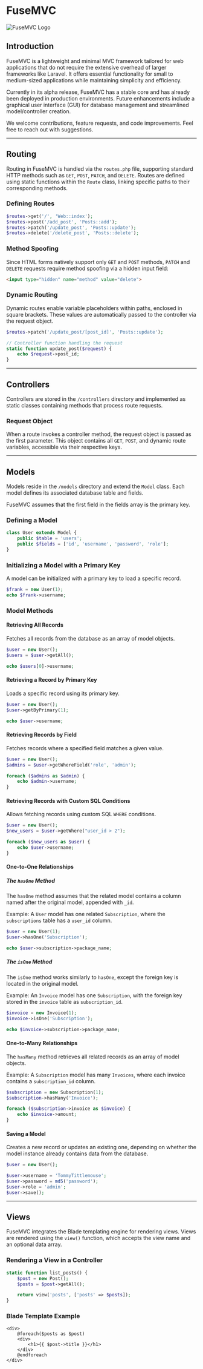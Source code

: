 # FuseMVC
![FuseMVC Logo](/public/img/logo-small.png)
## Introduction

FuseMVC is a lightweight and minimal MVC framework tailored for web applications that do not require the extensive overhead of larger frameworks like Laravel. It offers essential functionality for small to medium-sized applications while maintaining simplicity and efficiency.

Currently in its alpha release, FuseMVC has a stable core and has already been deployed in production environments. Future enhancements include a graphical user interface (GUI) for database management and streamlined model/controller creation.

We welcome contributions, feature requests, and code improvements. Feel free to reach out with suggestions.

---

## Routing

Routing in FuseMVC is handled via the `routes.php` file, supporting standard HTTP methods such as `GET`, `POST`, `PATCH`, and `DELETE`. Routes are defined using static functions within the `Route` class, linking specific paths to their corresponding methods.

### Defining Routes

```php
$routes->get('/', 'Web::index');
$routes->post('/add_post', 'Posts::add');
$routes->patch('/update_post', 'Posts::update');
$routes->delete('/delete_post', 'Posts::delete');
```

### Method Spoofing

Since HTML forms natively support only `GET` and `POST` methods, `PATCH` and `DELETE` requests require method spoofing via a hidden input field:

```html
<input type="hidden" name="method" value="delete">
```

### Dynamic Routing

Dynamic routes enable variable placeholders within paths, enclosed in square brackets. These values are automatically passed to the controller via the request object.

```php
$routes->patch('/update_post/[post_id]', 'Posts::update');

// Controller function handling the request
static function update_post($request) {
    echo $request->post_id;
}
```

---

## Controllers

Controllers are stored in the `/controllers` directory and implemented as static classes containing methods that process route requests.

### Request Object

When a route invokes a controller method, the request object is passed as the first parameter. This object contains all `GET`, `POST`, and dynamic route variables, accessible via their respective keys.

---

## Models

Models reside in the `/models` directory and extend the `Model` class. Each model defines its associated database table and fields.  

FuseMVC assumes that the first field in the fields array is the primary key.

### Defining a Model

```php
class User extends Model {
    public $table = 'users';
    public $fields = ['id', 'username', 'password', 'role'];
}
```

### Initializing a Model with a Primary Key

A model can be initialized with a primary key to load a specific record.

```php
$frank = new User(1);
echo $frank->username;
```

### Model Methods

#### Retrieving All Records

Fetches all records from the database as an array of model objects.

```php
$user = new User();
$users = $user->getAll();

echo $users[0]->username;
```

#### Retrieving a Record by Primary Key

Loads a specific record using its primary key.

```php
$user = new User();
$user->getByPrimary(1);

echo $user->username;
```

#### Retrieving Records by Field

Fetches records where a specified field matches a given value.

```php
$user = new User();
$admins = $user->getWhereField('role', 'admin');

foreach ($admins as $admin) {
    echo $admin->username;
}
```

#### Retrieving Records with Custom SQL Conditions

Allows fetching records using custom SQL `WHERE` conditions.

```php
$user = new User();
$new_users = $user->getWhere("user_id > 2");

foreach ($new_users as $user) {
    echo $user->username;
}
```

#### One-to-One Relationships

##### The `hasOne` Method

The `hasOne` method assumes that the related model contains a column named after the original model, appended with `_id`.

Example: A `User` model has one related `Subscription`, where the `subscriptions` table has a `user_id` column.

```php
$user = new User(1);
$user->hasOne('Subscription');

echo $user->subscription->package_name;
```

##### The `isOne` Method

The `isOne` method works similarly to `hasOne`, except the foreign key is located in the original model.

Example: An `Invoice` model has one `Subscription`, with the foreign key stored in the `invoice` table as `subscription_id`.

```php
$invoice = new Invoice(1);
$invoice->isOne('Subscription');

echo $invoice->subscription->package_name;
```

#### One-to-Many Relationships

The `hasMany` method retrieves all related records as an array of model objects.

Example: A `Subscription` model has many `Invoices`, where each invoice contains a `subscription_id` column.

```php
$subscription = new Subscription(1);
$subscription->hasMany('Invoice');

foreach ($subscription->invoice as $invoice) {
    echo $invoice->amount;
}
```

#### Saving a Model

Creates a new record or updates an existing one, depending on whether the model instance already contains data from the database.

```php
$user = new User();

$user->username = 'TommyTittlemouse';
$user->password = md5('password');
$user->role = 'admin';
$user->save();
```

---

## Views

FuseMVC integrates the Blade templating engine for rendering views. Views are rendered using the `view()` function, which accepts the view name and an optional data array.

### Rendering a View in a Controller

```php
static function list_posts() {
    $post = new Post();
    $posts = $post->getAll();

    return view('posts', ['posts' => $posts]);
}
```

### Blade Template Example

```blade
<div>
    @foreach($posts as $post)
    <div>
        <h1>{{ $post->title }}</h1>
    </div>
    @endforeach
</div>
```
